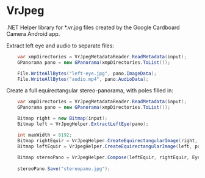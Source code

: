 # VrJpeg #

.NET Helper library for *.vr.jpg files created by the Google Cardboard Camera Android app.


Extract left eye and audio to separate files:

```csharp
    var xmpDirectories = VrJpegMetadataReader.ReadMetadata(input);
    GPanorama pano = new GPanorama(xmpDirectories.ToList());

    File.WriteAllBytes("left-eye.jpg", pano.ImageData);
    File.WriteAllBytes("audio.mp4", pano.AudioData);
```

Create a full equirectangular stereo-panorama, with poles filled in:
    
```csharp
    var xmpDirectories = VrJpegMetadataReader.ReadMetadata(input);
    GPanorama pano = new GPanorama(xmpDirectories.ToList());

    Bitmap right = new Bitmap(input);
    Bitmap left = VrJpegHelper.ExtractLeftEye(pano);

    int maxWidth = 8192;
    Bitmap rightEquir = VrJpegHelper.CreateEquirectangularImage(right, pano, maxWidth, true);
    Bitmap leftEquir = VrJpegHelper.CreateEquirectangularImage(left, pano, maxWidth, true);
    
    Bitmap stereoPano = VrJpegHelper.Compose(leftEquir, rightEquir, EyeImageGeometry.OverUnder);
    
    stereoPano.Save("stereopano.jpg");
```